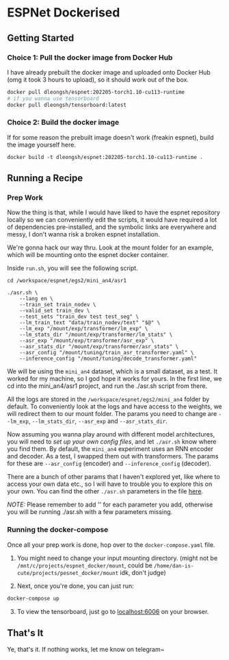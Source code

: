 # ESPNet Dockerised

## Getting Started

### Choice 1: Pull the docker image from Docker Hub
I have already prebuilt the docker image and uploaded onto Docker Hub (omg it took 3 hours to upload), so it should work out of the box. 
```bash
docker pull dleongsh/espnet:202205-torch1.10-cu113-runtime
# if you wanna use tensorboard
docker pull dleongsh/tensorboard:latest
```

### Choice 2: Build the docker image
If for some reason the prebuilt image doesn't work (freakin espnet), build the image yourself here.
```
docker build -t dleongsh/espnet:202205-torch1.10-cu113-runtime .
```

## Running a Recipe

### Prep Work
Now the thing is that, while I would have liked to have the espnet repository locally so we can conveniently edit the scripts, it would have required a lot of dependencies pre-installed, and the symbolic links are everywhere and messy, I don't wanna risk a broken espnet installation. 

We're gonna hack our way thru. Look at the mount folder for an example, which will be mounting onto the espnet docker container.

Inside `run.sh`, you will see the following script.

```
cd /workspace/espnet/egs2/mini_an4/asr1

./asr.sh \
    --lang en \
    --train_set train_nodev \
    --valid_set train_dev \
    --test_sets "train_dev test test_seg" \
    --lm_train_text "data/train_nodev/text" "$@" \
    --lm_exp "/mount/exp/transformer/lm_exp" \
    --lm_stats_dir "/mount/exp/transformer/lm_stats" \
    --asr_exp "/mount/exp/transformer/asr_exp" \
    --asr_stats_dir "/mount/exp/transformer/asr_stats" \
    --asr_config "/mount/tuning/train_asr_transformer.yaml" \
    --inference_config "/mount/tuning/decode_transformer.yaml"
```
We will be using the `mini_an4` dataset, which is a small dataset, as a test. It worked for my machine, so I god hope it works for yours.
In the first line, we cd into the mini_an4/asr1 project, and run the ./asr.sh script from there. 

All the logs are stored in the `/workspace/espnet/egs2/mini_an4` folder by default. To conveniently look at the logs and have access to the weights, we will redirect them to our mount folder. The params you need to change are `--lm_exp`, `--lm_stats_dir`, `--asr_exp` and `--asr_stats_dir`.

Now assuming you wanna play around with different model architectures, you will need to *set up your own config files*, and let `./asr.sh` know where you find them. By default, the `mini_an4` experiment uses an RNN encoder and decoder. As a test, I swapped them out with transformers. The params for these are `--asr_config` (encoder) and `--inference_config` (decoder).

There are a bunch of other params that I haven't explored yet, like where to access your own data etc., so I will have to trouble you to explore this on your own. You can find the other `./asr.sh` parameters in the file [here](https://github.com/espnet/espnet/blob/master/egs2/TEMPLATE/asr1/asr.sh).

*NOTE:* Please remember to add '\' for each parameter you add, otherwise you will be running ./asr.sh with a few parameters missing.

### Running the docker-compose
Once all your prep work is done, hop over to the `docker-compose.yaml` file. 

1. You might need to change your input mounting directory. (might not be `/mnt/c/projects/espnet_docker/mount`, could be `/home/dan-is-cute/projects/pesnet_docker/mount` idk, don't judge) 

2. Next, once you're done, you can just run:

```bash
docker-compose up
```

3. To view the tensorboard, just go to [localhost:6006](localhost:6006) on your browser.

## That's It
Ye, that's it. If nothing works, let me know on telegram~

